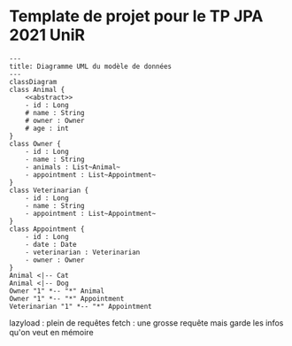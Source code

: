 # Template de projet pour le TP JPA 2021 UniR

```mermaid
---
title: Diagramme UML du modèle de données
---
classDiagram
class Animal {
    <<abstract>>
    - id : Long
    # name : String
    # owner : Owner
    # age : int
}   
class Owner {
    - id : Long
    - name : String
    - animals : List~Animal~
    - appointment : List~Appointment~
}
class Veterinarian {
    - id : Long
    - name : String
    - appointment : List~Appointment~
}
class Appointment {
    - id : Long
    - date : Date
    - veterinarian : Veterinarian
    - owner : Owner
}
Animal <|-- Cat
Animal <|-- Dog
Owner "1" *-- "*" Animal
Owner "1" *-- "*" Appointment
Veterinarian "1" *-- "*" Appointment
```
lazyload : plein de requêtes
fetch : une grosse requête mais garde les infos qu'on veut en mémoire
